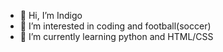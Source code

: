 - 👋 Hi, I’m Indigo
- 👀 I’m interested in coding and football(soccer)
- 🌱 I’m currently learning python and HTML/CSS
